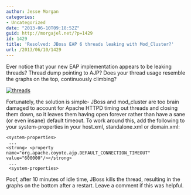 ```yaml
---
author: Jesse Morgan
categories:
- Uncategorized
date: "2013-06-10T09:18:52Z"
guid: http://morgajel.net/?p=1429
id: 1429
title: 'Resolved: JBoss EAP 6 threads leaking with Mod_Cluster?'
url: /2013/06/10/1429
---
```


Ever notice that your new EAP implementation appears to be leaking threads? Thread dump pointing to AJP? Does your thread usage resemble the graphs on the top, continuously climbing?

[![threads](http://morgajel.net/wp-content/uploads/2013/06/threads1.png)](http://morgajel.net/wp-content/uploads/2013/06/threads1.png)

Fortunately, the solution is simple- JBoss and mod\_cluster are too brain damaged to account for Apache HTTPD timing out threads and closing them down, so it leaves them having open forever rather than have a sane (or even insane) default timeout. To work around this, add the following to your system-properties in your host.xml, standalone.xml or domain.xml:

```
<system-properties>
 ...
<strong> <property name="org.apache.coyote.ajp.DEFAULT_CONNECTION_TIMEOUT" value="600000"/></strong>
 ...
 <system-properties>
```

Poof, after 10 minutes of idle time, JBoss kills the thread, resulting in the graphs on the bottom after a restart. Leave a comment if this was helpful.